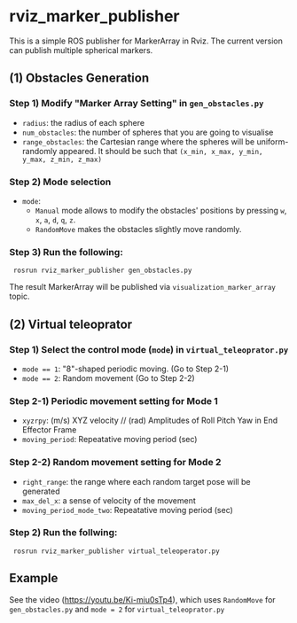 # rviz_marker_publisher

This is a simple ROS publisher for MarkerArray in Rviz. The current version can publish multiple spherical markers. 


## (1) Obstacles Generation

### Step 1) Modify "Marker Array Setting" in `gen_obstacles.py`

- `radius`: the radius of each sphere
- `num_obstacles`: the number of spheres that you are going to visualise
- `range_obstacles`: the Cartesian range where the spheres will be uniform-randomly appeared. It should be such that  `(x_min, x_max, y_min, y_max, z_min, z_max)`

### Step 2) Mode selection

- `mode`: 
  - `Manual` mode allows to modify the obstacles' positions by pressing `w`, `x`, `a`, `d`, `q`, `z`.
  - `RandomMove` makes the obstacles slightly move randomly. 

### Step 3) Run the following:

  ``` rosrun rviz_marker_publisher gen_obstacles.py```

The result MarkerArray will be published via `visualization_marker_array` topic. 


## (2) Virtual teleoprator

### Step 1) Select the control mode (`mode`)  in `virtual_teleoprator.py`
- `mode == 1`: "8"-shaped periodic moving. (Go to Step 2-1)
- `mode == 2`: Random movement (Go to Step 2-2)

### Step 2-1) Periodic movement setting for Mode 1

- `xyzrpy`: (m/s) XYZ velocity // (rad) Amplitudes of Roll Pitch Yaw in End Effector Frame
- `moving_period`: Repeatative moving period (sec)

### Step 2-2) Random movement setting for Mode 2
- `right_range`: the range where each random target pose will be generated
- `max_del_x`: a sense of velocity of the movement
- `moving_period_mode_two`: Repeatative moving period (sec) 

### Step 2) Run the follwing:
  ``` rosrun rviz_marker_publisher virtual_teleoperator.py```
  
## Example
See the video (https://youtu.be/Ki-miu0sTp4), which uses `RandomMove` for `gen_obstacles.py` and `mode = 2` for `virtual_teleoprator.py`
